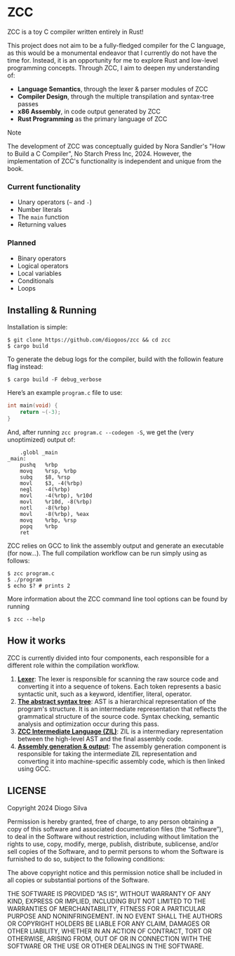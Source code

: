 # ZCC
ZCC is a toy C compiler written entirely in Rust!

This project does not aim to be a fully-fledged compiler
for the C language, as this would be a monumental endeavor
that I currently do not have the time for. Instead, it 
is an opportunity for me to explore Rust and low-level
programming  concepts. Through ZCC, I aim to deepen my understanding of:

* **Language Semantics**, through the lexer & parser modules of ZCC
* **Compiler Design**, through the multiple transpilation and syntax-tree passes
* **x86 Assembly**, in code output generated by ZCC
* **Rust Programming** as the primary language of ZCC

> [!NOTE]
> The development of ZCC was conceptually guided by Nora Sandler's
> "How to Build a C Compiler", No Starch Press Inc, 2024.
> However, the implementation of ZCC's functionality is independent
> and unique from the book.

### Current functionality
* Unary operators (`~` and `-`)
* Number literals
* The `main` function
* Returning values

### Planned
* Binary operators
* Logical operators
* Local variables
* Conditionals
* Loops

## Installing & Running
Installation is simple:
```shell
$ git clone https://github.com/diogoos/zcc && cd zcc
$ cargo build 
```

To generate the debug logs for the compiler, build with the followin
feature flag instead:
```shell
$ cargo build -F debug_verbose
```

Here’s an example `program.c` file to use:
```C
int main(void) {
    return ~(-3);
}
```

And, after running `zcc program.c --codegen -S`, we get the
(very unoptimized) output of:
```assembly
	.globl _main
_main:
	pushq	%rbp
	movq	%rsp, %rbp
	subq	$8, %rsp
	movl	$3, -4(%rbp)
	negl	-4(%rbp)
	movl	-4(%rbp), %r10d
	movl	%r10d, -8(%rbp)
	notl	-8(%rbp)
	movl	-8(%rbp), %eax
	movq	%rbp, %rsp
	popq	%rbp
	ret
```

ZCC relies on GCC to link the assembly output and generate
an executable (for now…). The full compilation workflow can be
run simply using as follows:
```shell
$ zcc program.c
$ ./program
$ echo $? # prints 2
```

More information about the ZCC command line tool options can be found by running
```shell
$ zcc --help
```

## How it works

ZCC is currently divided into four components, each responsible for a different
role within the compilation workflow.
1. **[Lexer](./src/lex)**: The lexer is responsible for scanning the raw source code and converting it into a sequence
of tokens. Each token represents a basic syntactic unit, such as a keyword, identifier, literal, operator.
2. **[The abstract syntax tree](./src/ast)**: AST is a hierarchical representation of the program's structure. It is
an intermediate representation that reflects the grammatical structure of the source code. Syntax checking, semantic 
analysis and optimization occur during this pass.
3. **[ZCC Intermediate Language (ZIL)](./src/zil)**: ZIL is a intermediary representation between the high-level
AST and the final assembly code. 
4. **[Assembly generation & output](./src/assembly)**: The assembly generation component is responsible for taking the
intermediate ZIL representation and converting it into machine-specific assembly code, which is then linked using GCC.

## LICENSE
Copyright 2024 Diogo Silva

Permission is hereby granted, free of charge, to any person obtaining a copy of this software and associated documentation files (the “Software”), to deal in the Software without restriction, including without limitation the rights to use, copy, modify, merge, publish, distribute, sublicense, and/or sell copies of the Software, and to permit persons to whom the Software is furnished to do so, subject to the following conditions:

The above copyright notice and this permission notice shall be included in all copies or substantial portions of the Software.

THE SOFTWARE IS PROVIDED “AS IS”, WITHOUT WARRANTY OF ANY KIND, EXPRESS OR IMPLIED, INCLUDING BUT NOT LIMITED TO THE WARRANTIES OF MERCHANTABILITY, FITNESS FOR A PARTICULAR PURPOSE AND NONINFRINGEMENT. IN NO EVENT SHALL THE AUTHORS OR COPYRIGHT HOLDERS BE LIABLE FOR ANY CLAIM, DAMAGES OR OTHER LIABILITY, WHETHER IN AN ACTION OF CONTRACT, TORT OR OTHERWISE, ARISING FROM, OUT OF OR IN CONNECTION WITH THE SOFTWARE OR THE USE OR OTHER DEALINGS IN THE SOFTWARE.
